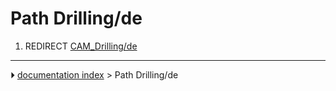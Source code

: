 # Path Drilling/de
1.  REDIRECT [CAM_Drilling/de](CAM_Drilling/de.md)



---
⏵ [documentation index](../README.md) > Path Drilling/de
